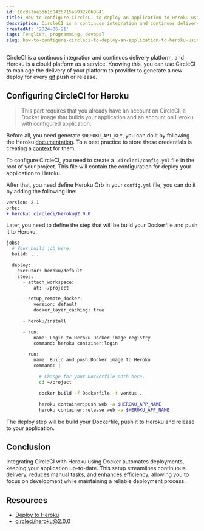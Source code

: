 ```yaml
---
id: 10cda3aa3db1d0425715a993270b9841
title: How to configure CircleCI to deploy an application to Heroku using Docker
description: CircleCI is a continuos integration and continuos delivery platform, and Heroku is a clould platform as a service.
createdAt: '2024-06-21'
tags: [english, programming, devops]
slug: how-to-configure-circleci-to-deploy-an-application-to-heroku-using-docker
---
```


CircleCI is a continuos integration and continuos delivery platform, and Heroku is a clould platform as a service. Knowing this, you can use CircleCI to man
age the delivery of your platform to provider to generate a new deploy for every [git](https://git-scm.com/) push or release.

## Configuring CircleCI for Heroku

> This part requires that you already have an account on CircleCI, a Docker image that builds your application and an account on Heroku with configured application.

Before all, you need generate `$HEROKU_API_KEY`, you can do it by following the Heroku [documentation](https://help.heroku.com/PBGP6IDE/how-should-i-generate-an-api-key-that-allows-me-to-use-the-heroku-platform-api/). To a best practice to store these credentials is creating a [context](https://circleci.com/docs/contexts/) for them.

To configure CircleCI, you need to create a `.circleci/config.yml` file in the root of your project. This file will contain the configuration for deploy your application to Heroku.

After that, you need define Heroku Orb in your `config.yml` file, you can do it by adding the following line:

```diff
version: 2.1
orbs:
+ heroku: circleci/heroku@2.0.0
```

Later, you need to define the step that will be build your Dockerfile and push it to Heroku.

```sh
jobs:
  # Your build job here.
  build: ...

  deploy:
    executor: heroku/default
    steps:
      - attach_workspace:
          at: ~/project

      - setup_remote_docker:
          version: default
          docker_layer_caching: true

      - heroku/install

      - run:
          name: Login to Heroku Docker image registry
          command: heroku container:login

      - run:
          name: Build and push Docker image to Heroku
          command: |

            # Change for your Dockerfile path here.
            cd ~/project

            docker build -f Dockerfile -t ventus .

            heroku container:push web -a $HEROKU_APP_NAME
            heroku container:release web -a $HEROKU_APP_NAME
```

The deploy step will be build your Dockerfile, push it to Heroku and release to your application.

## Conclusion

Integrating CircleCI with Heroku using Docker automates deployments, keeping your application up-to-date. This setup streamlines continuous delivery, reduces manual tasks, and enhances efficiency, allowing you to focus on development while maintaining a reliable deployment process.

## Resources

- [Deploy to Heroku](https://circleci.com/docs/deploy-to-heroku/)
- [circleci/heroku@2.0.0](https://circleci.com/developer/orbs/orb/circleci/heroku)